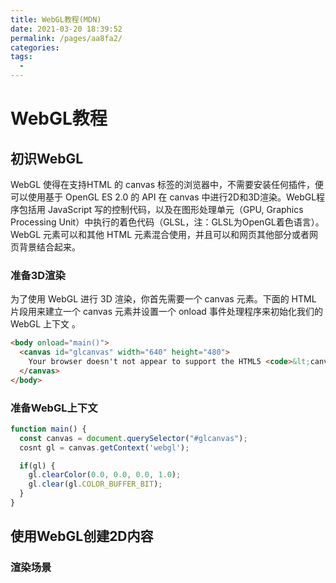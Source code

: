 ```yaml
---
title: WebGL教程(MDN)
date: 2021-03-20 18:39:52
permalink: /pages/aa8fa2/
categories:
tags:
  - 
---
```

# WebGL教程

## 初识WebGL

WebGL 使得在支持HTML 的 canvas 标签的浏览器中，不需要安装任何插件，便可以使用基于 OpenGL ES 2.0 的 API 在 canvas 中进行2D和3D渲染。WebGL程序包括用 JavaScript 写的控制代码，以及在图形处理单元（GPU, Graphics Processing Unit）中执行的着色代码（GLSL，注：GLSL为OpenGL着色语言）。WebGL 元素可以和其他 HTML 元素混合使用，并且可以和网页其他部分或者网页背景结合起来。

### 准备3D渲染

为了使用 WebGL 进行 3D 渲染，你首先需要一个 canvas 元素。下面的 HTML 片段用来建立一个 canvas 元素并设置一个 onload 事件处理程序来初始化我们的 WebGL 上下文 。

```html
<body onload="main()">
  <canvas id="glcanvas" width="640" height="480">
    Your browser doesn't not appear to support the HTML5 <code>&lt;canvas&gt;</code> element.
  </canvas>
</body>
```

### 准备WebGL上下文

```js
function main() {
  const canvas = document.querySelector("#glcanvas");
  cosnt gl = canvas.getContext('webgl');

  if(gl) {
    gl.clearColor(0.0, 0.0, 0.0, 1.0);
    gl.clear(gl.COLOR_BUFFER_BIT);
  }
}
```

## 使用WebGL创建2D内容

### 渲染场景

